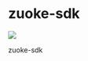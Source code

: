 # zuoke-sdk

[![](https://jitpack.io/v/ZhuoKeTeam/zuoke-sdk.svg)](https://jitpack.io/#ZhuoKeTeam/zuoke-sdk)

zuoke-sdk
